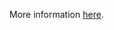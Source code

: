 More information [here](https://docs.prismacloud.io/en/enterprise-edition/policy-reference/kubernetes-policies/kubernetes-policy-index/bc-k8s-30).
